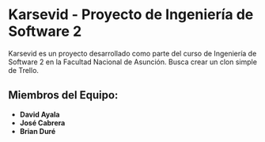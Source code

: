 # Karsevid - Proyecto de Ingeniería de Software 2

Karsevid es un proyecto desarrollado como parte del curso de Ingeniería de Software 2 en la Facultad Nacional de Asunción. Busca crear un clon simple de Trello.


## Miembros del Equipo:

- **David Ayala**
- **José Cabrera**
- **Brian Duré**
